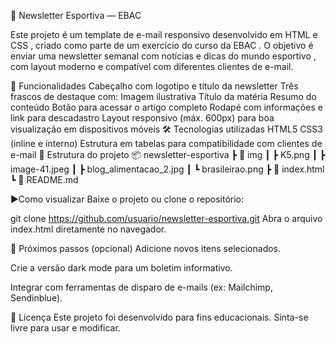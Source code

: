 📩 Newsletter Esportiva — EBAC

Este projeto é um template de e-mail responsivo desenvolvido em HTML e CSS , criado como parte de um exercício do curso da EBAC .
O objetivo é enviar uma newsletter semanal com notícias e dicas do mundo esportivo , com layout moderno e compatível com diferentes clientes de e-mail.

🚀 Funcionalidades
Cabeçalho com logotipo e título da newsletter
Três frascos de destaque com:
Imagem ilustrativa
Título da matéria
Resumo do conteúdo
Botão para acessar o artigo completo
Rodapé com informações e link para descadastro
Layout responsivo (máx. 600px) para boa visualização em dispositivos móveis
🛠️ Tecnologias utilizadas
HTML5
CSS3 (inline e interno)
Estrutura em tabelas para compatibilidade com clientes de e-mail
📂 Estrutura do projeto
📦 newsletter-esportiva ┣ 📂 img ┃ ┣ K5.png ┃ ┣ image-41.jpeg ┃ ┣ blog_alimentacao_2.jpg ┃ ┗ brasileirao.png ┣ 📜 index.html ┗ 📜 README.md

▶️Como visualizar
Baixe o projeto ou clone o repositório:

git clone https://github.com/usuario/newsletter-esportiva.git Abra o arquivo index.html diretamente no navegador.

📌 Próximos passos (opcional) Adicione novos itens selecionados.

Crie a versão dark mode para um boletim informativo.

Integrar com ferramentas de disparo de e-mails (ex: Mailchimp, Sendinblue).

📄 Licença Este projeto foi desenvolvido para fins educacionais. Sinta-se livre para usar e modificar.
